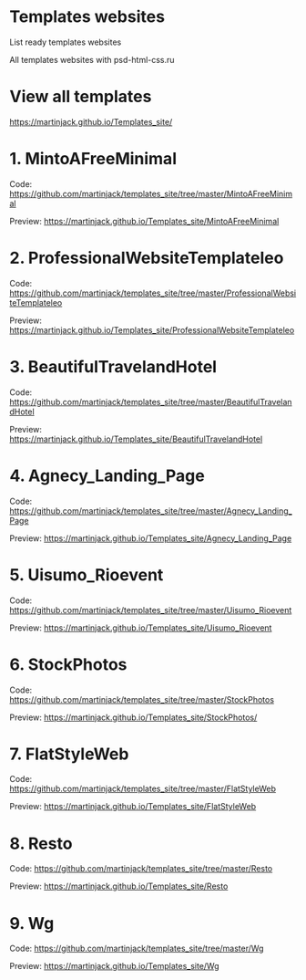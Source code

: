 # Templates websites

List ready templates websites

All templates websites with psd-html-css.ru

# View all templates 
https://martinjack.github.io/Templates_site/

# 1. MintoAFreeMinimal
Code: https://github.com/martinjack/templates_site/tree/master/MintoAFreeMinimal

Preview: https://martinjack.github.io/Templates_site/MintoAFreeMinimal
# 2. ProfessionalWebsiteTemplateleo
Code: https://github.com/martinjack/templates_site/tree/master/ProfessionalWebsiteTemplateleo

Preview: https://martinjack.github.io/Templates_site/ProfessionalWebsiteTemplateleo

# 3. BeautifulTravelandHotel
Code: https://github.com/martinjack/templates_site/tree/master/BeautifulTravelandHotel

Preview: https://martinjack.github.io/Templates_site/BeautifulTravelandHotel

# 4. Agnecy_Landing_Page
Code: https://github.com/martinjack/templates_site/tree/master/Agnecy_Landing_Page

Preview: https://martinjack.github.io/Templates_site/Agnecy_Landing_Page

# 5. Uisumo_Rioevent
Code: https://github.com/martinjack/templates_site/tree/master/Uisumo_Rioevent

Preview: https://martinjack.github.io/Templates_site/Uisumo_Rioevent

# 6. StockPhotos
Code: https://github.com/martinjack/templates_site/tree/master/StockPhotos

Preview: https://martinjack.github.io/Templates_site/StockPhotos/

# 7. FlatStyleWeb
Code: https://github.com/martinjack/templates_site/tree/master/FlatStyleWeb

Preview: https://martinjack.github.io/Templates_site/FlatStyleWeb

# 8. Resto
Code: https://github.com/martinjack/templates_site/tree/master/Resto

Preview: https://martinjack.github.io/Templates_site/Resto

# 9. Wg
Code: https://github.com/martinjack/templates_site/tree/master/Wg

Preview: https://martinjack.github.io/Templates_site/Wg

